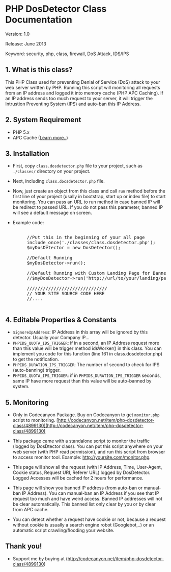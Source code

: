 # PHP DosDetector Class Documentation

Version: 1.0

Release: June 2013

Keyword: security, php, class, firewall, DoS Attack, IDS/IPS


## 1. What is this class?

This PHP Class used for preventing Denial of Service (DoS) attack to your web server written by PHP. Running this script will  monitoring all requests from an IP address and logged it into memory cache (PHP APC Caching). If an IP address sends too much request to your server, it will trigger the Intrustion Preventing System (IPS) and auto-ban this IP Address.


## 2. System Requirement

*   PHP 5.x
*   APC Cache ([Learn more..](http://en.wikipedia.org/wiki/List_of_PHP_accelerators#Alternative_PHP_Cache_.28APC.29))


## 3. Installation

- First, copy `class.dosdetector.php` file to your project, such as `./classes/` directory on your project.

- Next, including `class.docsdetector.php` file.

- Now, just create an object from this class and call `run` method before the first line of your project (usally in bootstrap, start up or index file) to start monitoring. You can pass an URL to run method in case banned IP will be redirect to passed URL. If you do not pass this parameter, banned IP will see a default message on screen. 

- Example code: 

<pre>

		//Put this in the beginning of your all page
		include_once('./classes/class.dosdetector.php');
		$myDosDetector = new DosDetector();

		//Default Running
		$myDosDetector->run();

		//Default Running with Custom Landing Page for Banned IP Access
		//$myDosDetector->run('http://url/to/your/landing/page');

		//////////////////////////////
		// YOUR SITE SOURCE CODE HERE
		//....

</pre>


## 4. Editable Properties & Constants

*   `$ignoreIpAddress`: IP Address in this array will be ignored by this detector. Usually your Company IP...
*   `PHPIDS_QUOTA_IDS_TRIGGER`: if in a second, an IP Address request more than this value will be trigger method idsWorker() in this class. You can implement you code for this function (line 161 in class.dosdetector.php) to get the notification.
*   `PHPIDS_DURATION_IPS_TRIGGER`: The number of second to check for IPS (auto-banning) trigger.
*   `PHPIDS_QUOTA_IPS_TRIGGER`: if in `PHPIDS_DURATION_IPS_TRIGGER` seconds, same IP have more request than this value will be auto-banned by system.
			</div>
			<div class="section">

## 5. Monitoring

- Only in Codecanyon Package. Buy on Codecanyon to get <code>monitor.php</code> script to monitoring. [http://codecanyon.net/item/php-dosdetector-class/4899130](http://codecanyon.net/item/php-dosdetector-class/4899130)

- This package came with a standalone script to monitor the traffic (logged by DosDtector class). You can put this script anywhere on your web server (with PHP read permission), and run this script from browser to access monitor tool. Example: http://yoursite.com/monitor.php.

- This page will show all the request (with IP Address, Time, User-Agent, Cookie status, Request URI, Referer URL) logged by DosDetector. Logged Accesses will be cached for 2 hours for performance.

- This page will show you banned IP address (from auto-ban or manual-ban IP Address). You can manual-ban an IP Address if you see that IP request too much and have weird access. Banned IP addresses will not be clear automatically. This banned list only clear by you or by clear from APC cache.

- You can detect whether a request have cookie or not, because a request without cookie is usually a search engine robot (Googlebot,..) or an automatic script crawling/flooding your website.


## Thank you!

- Support me by buying at (http://codecanyon.net/item/php-dosdetector-class/4899130)
